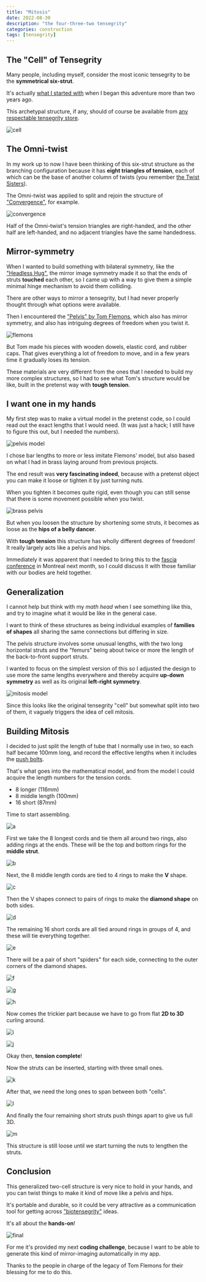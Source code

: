 ```yaml
---
title: "Mitosis"
date: 2022-08-30
description: "the four-three-two tensegrity"
categories: construction
tags: [tensegrity]
---
```


## The "Cell" of Tensegrity

Many people, including myself, consider the most iconic tensegrity to be the **symmetrical six-strut**.

It's actually [what I started with](/construction/2020/06/15/prefab-tension-1) when I began this adventure more than two years ago.

This archetypal structure, if any, should of course be available from [any respectable tensegrity store](https://getpretenst.com/collections/kits/products/symmetrical).

![cell](/images/home/symmetrical.jpg)

## The Omni-twist

In my work up to now I have been thinking of this six-strut structure as the branching configuration
because it has **eight triangles of tension**, each of which can be the base
of another column of twists (you remember [the Twist Sisters](/construction/2020/07/13/twist)).

The Omni-twist was applied to split and rejoin the structure of ["Convergence"](/app/#construction;Convergence), for example.

![convergence](/images/2021-10/conv-0.jpg)

Half of the Omni-twist's tension triangles are right-handed, and the other half are left-handed,
and no adjacent triangles have the same handedness.

## Mirror-symmetry

When I wanted to build something with bilateral symmetry, like the ["Headless Hug"](/construction/2021/12/02/headless-hug),
the mirror image symmetry made it so that the ends of struts **touched** each other, so I came up with a way to
give them a simple minimal hinge mechanism to avoid them colliding.

There are other ways to mirror a tensegrity, but I had never properly thought through what options were available.

Then I encountered the ["Pelvis" by Tom Flemons](http://intensiondesigns.ca/category/articulated/pelvis/), which also has
mirror symmetry, and also has intriguing degrees of freedom when you twist it.

![flemons](/images/2022-08/flemons.jpg)

But Tom made his pieces with wooden dowels, elastic cord, and rubber caps. That gives everything a lot of freedom to move,
and in a few years time it gradually loses its tension.

These materials are very different from the ones that I needed to build my more complex structures, so I had to see
what Tom's structure would be like, built in the pretenst way with **tough tension**.

## I want one in my hands

My first step was to make a virtual model in the pretenst code, so I could read out the exact lengths that I would need.
(It was just a hack; I still have to figure this out, but I needed the numbers).

![pelvis model](/images/2022-08/pelvis-model.jpg)

I chose bar lengths to more or less imitate Flemons' model, but also based on what I had in brass laying around from previous projects.

The end result was **very fascinating indeed**, because with a pretenst object you can make it loose or tighten it
by just turning nuts.

When you tighten it becomes quite rigid, even though you can still sense that there is some movement possible when you twist. 

![brass pelvis](/images/2022-08/brass-pelvis.jpg)

But when you loosen the structure by shortening some struts, it becomes as loose as the **hips of a belly dancer**.

With **tough tension** this structure has wholly different degrees of freedom! It really largely acts like a pelvis and hips.

Immediately it was apparent that I needed to bring this to the [fascia conference](https://fasciaresearchsociety.org/) in Montreal next month,
so I could discuss it with those familiar with our bodies are held together.

## Generalization

I cannot help but think with my _math head_ when I see something like this, and try to imagine what it would be like in the general case.

I want to think of these structures as being individual examples of **families of shapes** all sharing the same connections but differing in size.

The pelvis structure involves some unusual lengths, with the two long horizontal struts and the "femurs" being about twice or more
the length of the back-to-front support struts.

I wanted to focus on the simplest version of this so I adjusted the design to use more the same lengths everywhere
and thereby acquire **up-down symmetry** as well as its original **left-right symmetry**.

![mitosis model](/images/2022-08/mitosis-model.jpg)

Since this looks like the original tensegrity "cell" but somewhat split into two of them, it vaguely triggers the idea of cell mitosis.

## Building Mitosis

I decided to just split the length of tube that I normally use in two, so each half became 100mm long, and record the effective
lengths when it includes the [push bolts](/construction/2022/08/04/push-bolts-for-people).

That's what goes into the mathematical model, and from the model I could acquire the length numbers for the tension cords.

* 8 longer (116mm)
* 8 middle length (100mm)
* 16 short (87mm)

Time to start assembling.

![a](/images/2022-08/mitosis-a.jpg)

First we take the 8 longest cords and tie them all around two rings, also adding rings at the ends. These will be the top and bottom rings for the **middle strut**.

![b](/images/2022-08/mitosis-b.jpg)

Next, the 8 middle length cords are tied to 4 rings to make the **V** shape.

![c](/images/2022-08/mitosis-c.jpg)

Then the V shapes connect to pairs of rings to make the **diamond shape** on both sides.

![d](/images/2022-08/mitosis-d.jpg)

The remaining 16 short cords are all tied around rings in groups of 4, and these will tie everything together.

![e](/images/2022-08/mitosis-e.jpg)

There will be a pair of short "spiders" for each side, connecting to the outer corners of the diamond shapes.

![f](/images/2022-08/mitosis-f.jpg)

![g](/images/2022-08/mitosis-g.jpg)

![h](/images/2022-08/mitosis-h.jpg)

Now comes the trickier part because we have to go from flat **2D to 3D** curling around.

![i](/images/2022-08/mitosis-i.jpg)

![j](/images/2022-08/mitosis-j.jpg)

Okay then, **tension complete**!

Now the struts can be inserted, starting with three small ones.

![k](/images/2022-08/mitosis-k.jpg)

After that, we need the long ones to span between both "cells".

![l](/images/2022-08/mitosis-l.jpg)

And finally the four remaining short struts push things apart to give us full 3D.


![m](/images/2022-08/mitosis-m.jpg)

This structure is still loose until we start turning the nuts to lengthen the struts.

## Conclusion

This generalized two-cell structure is very nice to hold in your hands, and you can twist
things to make it kind of move like a pelvis and hips.

It's portable and durable, so it could be very attractive as a communication
tool for getting across ["biotensegrity"](http://www.biotensegrity.com/) ideas.

It's all about the **hands-on**!

![final](/images/2022-08/mitosis-z.jpg)

For me it's provided my next **coding challenge**, because I want to be able to generate this kind of mirror-imaging
automatically in my app.

Thanks to the people in charge of the legacy of Tom Flemons for their blessing for me to do this.  